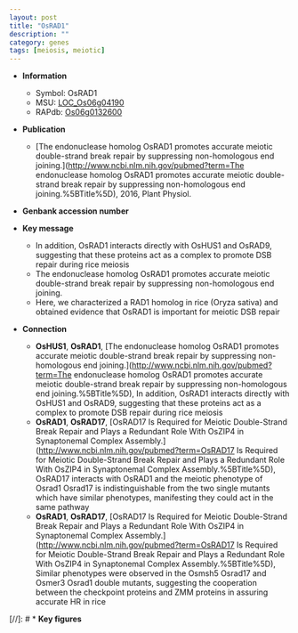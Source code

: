 ```yaml
---
layout: post
title: "OsRAD1"
description: ""
category: genes
tags: [meiosis, meiotic]
---
```


* **Information**  
    + Symbol: OsRAD1  
    + MSU: [LOC_Os06g04190](http://rice.plantbiology.msu.edu/cgi-bin/ORF_infopage.cgi?orf=LOC_Os06g04190)  
    + RAPdb: [Os06g0132600](http://rapdb.dna.affrc.go.jp/viewer/gbrowse_details/irgsp1?name=Os06g0132600)  

* **Publication**  
    + [The endonuclease homolog OsRAD1 promotes accurate meiotic double-strand break repair by suppressing non-homologous end joining.](http://www.ncbi.nlm.nih.gov/pubmed?term=The endonuclease homolog OsRAD1 promotes accurate meiotic double-strand break repair by suppressing non-homologous end joining.%5BTitle%5D), 2016, Plant Physiol.

* **Genbank accession number**  

* **Key message**  
    + In addition, OsRAD1 interacts directly with OsHUS1 and OsRAD9, suggesting that these proteins act as a complex to promote DSB repair during rice meiosis
    + The endonuclease homolog OsRAD1 promotes accurate meiotic double-strand break repair by suppressing non-homologous end joining.
    + Here, we characterized a RAD1 homolog in rice (Oryza sativa) and obtained evidence that OsRAD1 is important for meiotic DSB repair

* **Connection**  
    + __OsHUS1__, __OsRAD1__, [The endonuclease homolog OsRAD1 promotes accurate meiotic double-strand break repair by suppressing non-homologous end joining.](http://www.ncbi.nlm.nih.gov/pubmed?term=The endonuclease homolog OsRAD1 promotes accurate meiotic double-strand break repair by suppressing non-homologous end joining.%5BTitle%5D), In addition, OsRAD1 interacts directly with OsHUS1 and OsRAD9, suggesting that these proteins act as a complex to promote DSB repair during rice meiosis
    + __OsRAD1__, __OsRAD17__, [OsRAD17 Is Required for Meiotic Double-Strand Break Repair and Plays a Redundant Role With OsZIP4 in Synaptonemal Complex Assembly.](http://www.ncbi.nlm.nih.gov/pubmed?term=OsRAD17 Is Required for Meiotic Double-Strand Break Repair and Plays a Redundant Role With OsZIP4 in Synaptonemal Complex Assembly.%5BTitle%5D),  OsRAD17 interacts with OsRAD1 and the meiotic phenotype of Osrad1 Osrad17 is indistinguishable from the two single mutants which have similar phenotypes, manifesting they could act in the same pathway
    + __OsRAD1__, __OsRAD17__, [OsRAD17 Is Required for Meiotic Double-Strand Break Repair and Plays a Redundant Role With OsZIP4 in Synaptonemal Complex Assembly.](http://www.ncbi.nlm.nih.gov/pubmed?term=OsRAD17 Is Required for Meiotic Double-Strand Break Repair and Plays a Redundant Role With OsZIP4 in Synaptonemal Complex Assembly.%5BTitle%5D),  Similar phenotypes were observed in the Osmsh5 Osrad17 and Osmer3 Osrad1 double mutants, suggesting the cooperation between the checkpoint proteins and ZMM proteins in assuring accurate HR in rice

[//]: # * **Key figures**  


